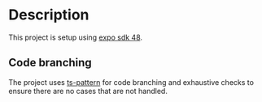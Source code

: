 # Description

This project is setup using [expo sdk 48](https://expo.dev "expo").

## Code branching

The project uses [ts-pattern](https://github.com/gvergnaud/ts-pattern "ts-pattern") for code branching and exhaustive checks to ensure there are no cases that are not handled.

